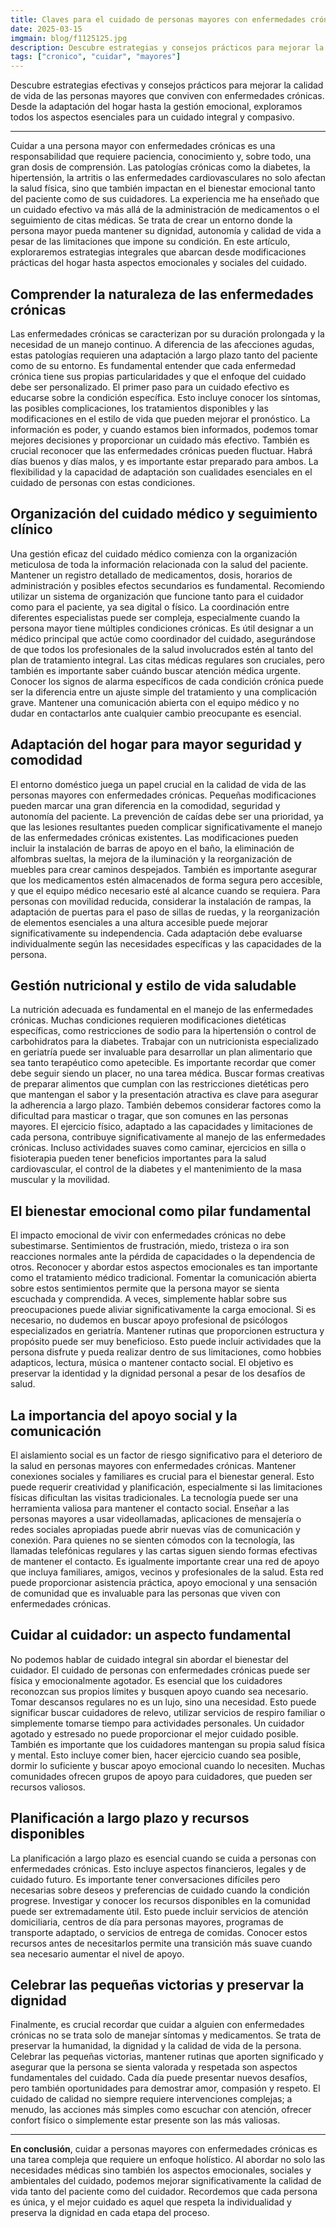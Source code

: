 ```yaml
---
title: Claves para el cuidado de personas mayores con enfermedades crónicas
date: 2025-03-15
imgmain: blog/f1125125.jpg
description: Descubre estrategias y consejos prácticos para mejorar la calidad de vida de las personas mayores que conviven con enfermedades crónicas.
tags: ["cronico", "cuidar", "mayores"]
---
```


Descubre estrategias efectivas y consejos prácticos para mejorar la calidad de vida de las personas mayores que conviven con enfermedades crónicas. Desde la adaptación del hogar hasta la gestión emocional, exploramos todos los aspectos esenciales para un cuidado integral y compasivo.

---

Cuidar a una persona mayor con enfermedades crónicas es una responsabilidad que requiere paciencia, conocimiento y, sobre todo, una gran dosis de comprensión. Las patologías crónicas como la diabetes, la hipertensión, la artritis o las enfermedades cardiovasculares no solo afectan la salud física, sino que también impactan en el bienestar emocional tanto del paciente como de sus cuidadores.
La experiencia me ha enseñado que un cuidado efectivo va más allá de la administración de medicamentos o el seguimiento de citas médicas. Se trata de crear un entorno donde la persona mayor pueda mantener su dignidad, autonomía y calidad de vida a pesar de las limitaciones que impone su condición. En este artículo, exploraremos estrategias integrales que abarcan desde modificaciones prácticas del hogar hasta aspectos emocionales y sociales del cuidado.

## Comprender la naturaleza de las enfermedades crónicas

Las enfermedades crónicas se caracterizan por su duración prolongada y la necesidad de un manejo continuo. A diferencia de las afecciones agudas, estas patologías requieren una adaptación a largo plazo tanto del paciente como de su entorno. Es fundamental entender que cada enfermedad crónica tiene sus propias particularidades y que el enfoque del cuidado debe ser personalizado.
El primer paso para un cuidado efectivo es educarse sobre la condición específica. Esto incluye conocer los síntomas, las posibles complicaciones, los tratamientos disponibles y las modificaciones en el estilo de vida que pueden mejorar el pronóstico. La información es poder, y cuando estamos bien informados, podemos tomar mejores decisiones y proporcionar un cuidado más efectivo.
También es crucial reconocer que las enfermedades crónicas pueden fluctuar. Habrá días buenos y días malos, y es importante estar preparado para ambos. La flexibilidad y la capacidad de adaptación son cualidades esenciales en el cuidado de personas con estas condiciones.

## Organización del cuidado médico y seguimiento clínico

Una gestión eficaz del cuidado médico comienza con la organización meticulosa de toda la información relacionada con la salud del paciente. Mantener un registro detallado de medicamentos, dosis, horarios de administración y posibles efectos secundarios es fundamental. Recomiendo utilizar un sistema de organización que funcione tanto para el cuidador como para el paciente, ya sea digital o físico.
La coordinación entre diferentes especialistas puede ser compleja, especialmente cuando la persona mayor tiene múltiples condiciones crónicas. Es útil designar a un médico principal que actúe como coordinador del cuidado, asegurándose de que todos los profesionales de la salud involucrados estén al tanto del plan de tratamiento integral.
Las citas médicas regulares son cruciales, pero también es importante saber cuándo buscar atención médica urgente. Conocer los signos de alarma específicos de cada condición crónica puede ser la diferencia entre un ajuste simple del tratamiento y una complicación grave. Mantener una comunicación abierta con el equipo médico y no dudar en contactarlos ante cualquier cambio preocupante es esencial.

## Adaptación del hogar para mayor seguridad y comodidad

El entorno doméstico juega un papel crucial en la calidad de vida de las personas mayores con enfermedades crónicas. Pequeñas modificaciones pueden marcar una gran diferencia en la comodidad, seguridad y autonomía del paciente. La prevención de caídas debe ser una prioridad, ya que las lesiones resultantes pueden complicar significativamente el manejo de las enfermedades crónicas existentes.
Las modificaciones pueden incluir la instalación de barras de apoyo en el baño, la eliminación de alfombras sueltas, la mejora de la iluminación y la reorganización de muebles para crear caminos despejados. También es importante asegurar que los medicamentos estén almacenados de forma segura pero accesible, y que el equipo médico necesario esté al alcance cuando se requiera.
Para personas con movilidad reducida, considerar la instalación de rampas, la adaptación de puertas para el paso de sillas de ruedas, y la reorganización de elementos esenciales a una altura accesible puede mejorar significativamente su independencia. Cada adaptación debe evaluarse individualmente según las necesidades específicas y las capacidades de la persona.

## Gestión nutricional y estilo de vida saludable

La nutrición adecuada es fundamental en el manejo de las enfermedades crónicas. Muchas condiciones requieren modificaciones dietéticas específicas, como restricciones de sodio para la hipertensión o control de carbohidratos para la diabetes. Trabajar con un nutricionista especializado en geriatría puede ser invaluable para desarrollar un plan alimentario que sea tanto terapéutico como apetecible.
Es importante recordar que comer debe seguir siendo un placer, no una tarea médica. Buscar formas creativas de preparar alimentos que cumplan con las restricciones dietéticas pero que mantengan el sabor y la presentación atractiva es clave para asegurar la adherencia a largo plazo. También debemos considerar factores como la dificultad para masticar o tragar, que son comunes en las personas mayores.
El ejercicio físico, adaptado a las capacidades y limitaciones de cada persona, contribuye significativamente al manejo de las enfermedades crónicas. Incluso actividades suaves como caminar, ejercicios en silla o fisioterapia pueden tener beneficios importantes para la salud cardiovascular, el control de la diabetes y el mantenimiento de la masa muscular y la movilidad.

## El bienestar emocional como pilar fundamental

El impacto emocional de vivir con enfermedades crónicas no debe subestimarse. Sentimientos de frustración, miedo, tristeza o ira son reacciones normales ante la pérdida de capacidades o la dependencia de otros. Reconocer y abordar estos aspectos emocionales es tan importante como el tratamiento médico tradicional.
Fomentar la comunicación abierta sobre estos sentimientos permite que la persona mayor se sienta escuchada y comprendida. A veces, simplemente hablar sobre sus preocupaciones puede aliviar significativamente la carga emocional. Si es necesario, no dudemos en buscar apoyo profesional de psicólogos especializados en geriatría.
Mantener rutinas que proporcionen estructura y propósito puede ser muy beneficioso. Esto puede incluir actividades que la persona disfrute y pueda realizar dentro de sus limitaciones, como hobbies adapticos, lectura, música o mantener contacto social. El objetivo es preservar la identidad y la dignidad personal a pesar de los desafíos de salud.

## La importancia del apoyo social y la comunicación

El aislamiento social es un factor de riesgo significativo para el deterioro de la salud en personas mayores con enfermedades crónicas. Mantener conexiones sociales y familiares es crucial para el bienestar general. Esto puede requerir creatividad y planificación, especialmente si las limitaciones físicas dificultan las visitas tradicionales.
La tecnología puede ser una herramienta valiosa para mantener el contacto social. Enseñar a las personas mayores a usar videollamadas, aplicaciones de mensajería o redes sociales apropiadas puede abrir nuevas vías de comunicación y conexión. Para quienes no se sienten cómodos con la tecnología, las llamadas telefónicas regulares y las cartas siguen siendo formas efectivas de mantener el contacto.
Es igualmente importante crear una red de apoyo que incluya familiares, amigos, vecinos y profesionales de la salud. Esta red puede proporcionar asistencia práctica, apoyo emocional y una sensación de comunidad que es invaluable para las personas que viven con enfermedades crónicas.

## Cuidar al cuidador: un aspecto fundamental

No podemos hablar de cuidado integral sin abordar el bienestar del cuidador. El cuidado de personas con enfermedades crónicas puede ser física y emocionalmente agotador. Es esencial que los cuidadores reconozcan sus propios límites y busquen apoyo cuando sea necesario.
Tomar descansos regulares no es un lujo, sino una necesidad. Esto puede significar buscar cuidadores de relevo, utilizar servicios de respiro familiar o simplemente tomarse tiempo para actividades personales. Un cuidador agotado y estresado no puede proporcionar el mejor cuidado posible.
También es importante que los cuidadores mantengan su propia salud física y mental. Esto incluye comer bien, hacer ejercicio cuando sea posible, dormir lo suficiente y buscar apoyo emocional cuando lo necesiten. Muchas comunidades ofrecen grupos de apoyo para cuidadores, que pueden ser recursos valiosos.

## Planificación a largo plazo y recursos disponibles

La planificación a largo plazo es esencial cuando se cuida a personas con enfermedades crónicas. Esto incluye aspectos financieros, legales y de cuidado futuro. Es importante tener conversaciones difíciles pero necesarias sobre deseos y preferencias de cuidado cuando la condición progrese.
Investigar y conocer los recursos disponibles en la comunidad puede ser extremadamente útil. Esto puede incluir servicios de atención domiciliaria, centros de día para personas mayores, programas de transporte adaptado, o servicios de entrega de comidas. Conocer estos recursos antes de necesitarlos permite una transición más suave cuando sea necesario aumentar el nivel de apoyo.

## Celebrar las pequeñas victorias y preservar la dignidad

Finalmente, es crucial recordar que cuidar a alguien con enfermedades crónicas no se trata solo de manejar síntomas y medicamentos. Se trata de preservar la humanidad, la dignidad y la calidad de vida de la persona. Celebrar las pequeñas victorias, mantener rutinas que aporten significado y asegurar que la persona se sienta valorada y respetada son aspectos fundamentales del cuidado.
Cada día puede presentar nuevos desafíos, pero también oportunidades para demostrar amor, compasión y respeto. El cuidado de calidad no siempre requiere intervenciones complejas; a menudo, las acciones más simples como escuchar con atención, ofrecer confort físico o simplemente estar presente son las más valiosas.

---

**En conclusión**, cuidar a personas mayores con enfermedades crónicas es una tarea compleja que requiere un enfoque holístico. Al abordar no solo las necesidades médicas sino también los aspectos emocionales, sociales y ambientales del cuidado, podemos mejorar significativamente la calidad de vida tanto del paciente como del cuidador. Recordemos que cada persona es única, y el mejor cuidado es aquel que respeta la individualidad y preserva la dignidad en cada etapa del proceso.
